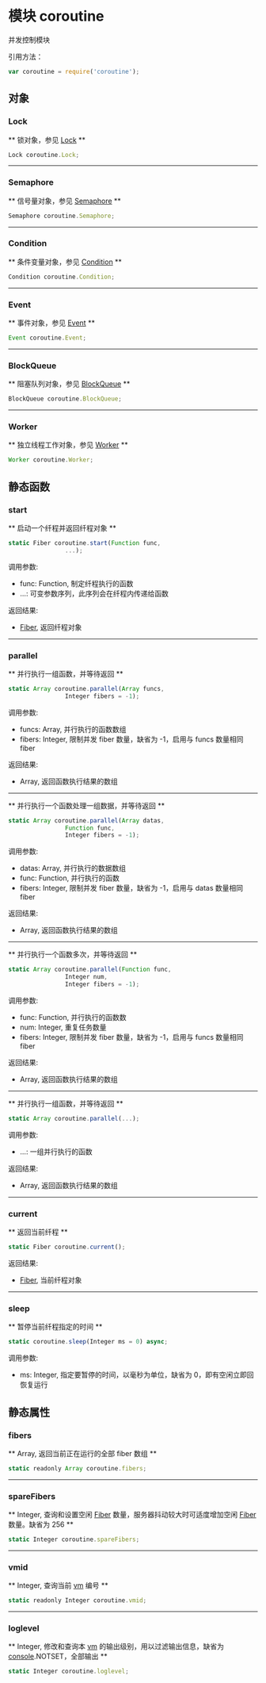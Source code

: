 # 模块 coroutine
并发控制模块

引用方法：
```JavaScript
var coroutine = require('coroutine');
```

## 对象
        
### Lock
** 锁对象，参见 [Lock](../../object/ifs/Lock.md) **
```JavaScript
Lock coroutine.Lock;
```

--------------------------
### Semaphore
** 信号量对象，参见 [Semaphore](../../object/ifs/Semaphore.md) **
```JavaScript
Semaphore coroutine.Semaphore;
```

--------------------------
### Condition
** 条件变量对象，参见 [Condition](../../object/ifs/Condition.md) **
```JavaScript
Condition coroutine.Condition;
```

--------------------------
### Event
** 事件对象，参见 [Event](../../object/ifs/Event.md) **
```JavaScript
Event coroutine.Event;
```

--------------------------
### BlockQueue
** 阻塞队列对象，参见 [BlockQueue](../../object/ifs/BlockQueue.md) **
```JavaScript
BlockQueue coroutine.BlockQueue;
```

--------------------------
### Worker
** 独立线程工作对象，参见 [Worker](../../object/ifs/Worker.md) **
```JavaScript
Worker coroutine.Worker;
```

## 静态函数
        
### start
** 启动一个纤程并返回纤程对象 **
```JavaScript
static Fiber coroutine.start(Function func,
                ...);
```

调用参数:
* func: Function, 制定纤程执行的函数
* ...: 可变参数序列，此序列会在纤程内传递给函数

返回结果:
* [Fiber](../../object/ifs/Fiber.md), 返回纤程对象

--------------------------
### parallel
** 并行执行一组函数，并等待返回 **
```JavaScript
static Array coroutine.parallel(Array funcs,
                Integer fibers = -1);
```

调用参数:
* funcs: Array, 并行执行的函数数组
* fibers: Integer, 限制并发 fiber 数量，缺省为 -1，启用与 funcs 数量相同 fiber

返回结果:
* Array, 返回函数执行结果的数组

--------------------------
** 并行执行一个函数处理一组数据，并等待返回 **
```JavaScript
static Array coroutine.parallel(Array datas,
                Function func,
                Integer fibers = -1);
```

调用参数:
* datas: Array, 并行执行的数据数组
* func: Function, 并行执行的函数
* fibers: Integer, 限制并发 fiber 数量，缺省为 -1，启用与 datas 数量相同 fiber

返回结果:
* Array, 返回函数执行结果的数组

--------------------------
** 并行执行一个函数多次，并等待返回 **
```JavaScript
static Array coroutine.parallel(Function func,
                Integer num,
                Integer fibers = -1);
```

调用参数:
* func: Function, 并行执行的函数数
* num: Integer, 重复任务数量
* fibers: Integer, 限制并发 fiber 数量，缺省为 -1，启用与 funcs 数量相同 fiber

返回结果:
* Array, 返回函数执行结果的数组

--------------------------
** 并行执行一组函数，并等待返回 **
```JavaScript
static Array coroutine.parallel(...);
```

调用参数:
* ...: 一组并行执行的函数

返回结果:
* Array, 返回函数执行结果的数组

--------------------------
### current
** 返回当前纤程 **
```JavaScript
static Fiber coroutine.current();
```

返回结果:
* [Fiber](../../object/ifs/Fiber.md), 当前纤程对象

--------------------------
### sleep
** 暂停当前纤程指定的时间 **
```JavaScript
static coroutine.sleep(Integer ms = 0) async;
```

调用参数:
* ms: Integer, 指定要暂停的时间，以毫秒为单位，缺省为 0，即有空闲立即回恢复运行

## 静态属性
        
### fibers
** Array, 返回当前正在运行的全部 fiber 数组 **
```JavaScript
static readonly Array coroutine.fibers;
```

--------------------------
### spareFibers
** Integer, 查询和设置空闲 [Fiber](../../object/ifs/Fiber.md) 数量，服务器抖动较大时可适度增加空闲 [Fiber](../../object/ifs/Fiber.md) 数量。缺省为 256 **
```JavaScript
static Integer coroutine.spareFibers;
```

--------------------------
### vmid
** Integer, 查询当前 [vm](vm.md) 编号 **
```JavaScript
static readonly Integer coroutine.vmid;
```

--------------------------
### loglevel
** Integer, 修改和查询本 [vm](vm.md) 的输出级别，用以过滤输出信息，缺省为 [console](console.md).NOTSET，全部输出 **
```JavaScript
static Integer coroutine.loglevel;
```

